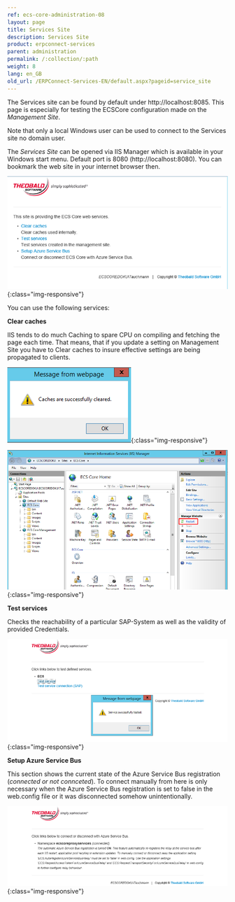 ```yaml
---
ref: ecs-core-administration-08
layout: page
title: Services Site
description: Services Site
product: erpconnect-services
parent: administration
permalink: /:collection/:path
weight: 8
lang: en_GB
old_url: /ERPConnect-Services-EN/default.aspx?pageid=service_site
---
```


The Services site can be found by default under http://localhost:8085. This page is especially for testing the ECSCore configuration made on the *Management Site*.  

Note that only a local Windows user can be used to connect to the Services site no domain user. 

The *Services Site* can be opened via IIS Manager which is available in your Windows start menu.
Default port is 8080  (http://localhost:8080). You can bookmark the web site in your internet browser then. 

![ecscore-servicessite1](/img/content/ecscore-servicessite1.jpg.png){:class="img-responsive"}

You can use the following services:

**Clear caches**

IIS tends to do much Caching to spare CPU on compiling and fetching the page each time. That means, that if you update a setting on Management Site you have to Clear caches to insure effective settings are being propagated to clients.

![ecscore-servicessite2](/img/content/ecscore-servicessite2.jpg.png){:class="img-responsive"}

![ecscore-servicessite3](/img/content/ecscore-servicessite3.jpg.png){:class="img-responsive"}

**Test services**

Checks the reachability of a particular SAP-System as well as the validity of provided Credentials.

![ecscore-servicessite5](/img/content/ecscore-servicessite5.jpg.png){:class="img-responsive"}

**Setup Azure Service Bus**

This section shows the current state of the Azure Service Bus registration (*connected or not connceted*). To connect manually from here is only necessary when the Azure Service Bus registration is set to false in the web.config file or it was disconnected somehow unintentionally.


![ecscore-servicessite6](/img/content/ecscore-servicessite6.jpg.png){:class="img-responsive"}